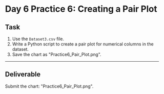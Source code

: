 # Day 6 Practice 6: Creating a Pair Plot

## Task
1. Use the `Dataset3.csv` file.
2. Write a Python script to create a pair plot for numerical columns in the dataset.
3. Save the chart as "Practice6_Pair_Plot.png".

---

## Deliverable
Submit the chart: "Practice6_Pair_Plot.png".